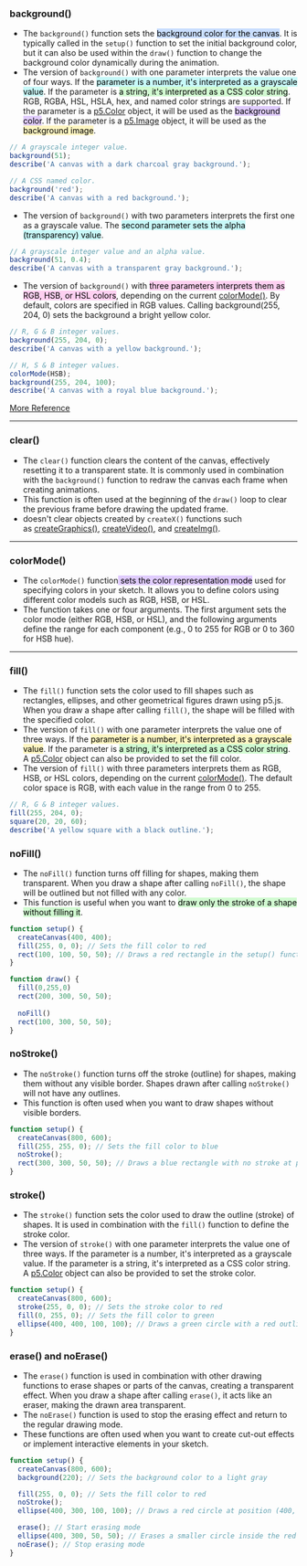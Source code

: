 ### background()
- The `background()` function sets the <mark style="background: #ADCCFFA6;">background color for the canvas</mark>. It is typically called in the `setup()` function to set the initial background color, but it can also be used within the `draw()` function to change the background color dynamically during the animation.
- The version of `background()` with one parameter interprets the value one of four ways. If the <mark style="background: #ABF7F7A6;">parameter is a number, it's interpreted as a grayscale value</mark>. If the parameter is <mark style="background: #BBFABBA6;">a string, it's interpreted as a CSS color string</mark>. RGB, RGBA, HSL, HSLA, hex, and named color strings are supported. If the parameter is a [p5.Color](https://p5js.org/reference/#/p5.Color) object, it will be used as the <mark style="background: #D2B3FFA6;">background color</mark>. If the parameter is a [p5.Image](https://p5js.org/reference/#/p5.Image) object, it will be used as the <mark style="background: #FFF3A3A6;">background image</mark>.

```js
// A grayscale integer value.
background(51);
describe('A canvas with a dark charcoal gray background.');
```

```js
// A CSS named color.
background('red');
describe('A canvas with a red background.');
```

- The version of `background()` with two parameters interprets the first one as a grayscale value. The <mark style="background: #ABF7F7A6;">second parameter sets the alpha (transparency) value</mark>.

```js
// A grayscale integer value and an alpha value.
background(51, 0.4);
describe('A canvas with a transparent gray background.');
```

- The version of `background()` with <mark style="background: #FFB8EBA6;">three parameters interprets them as RGB, HSB, or HSL colors</mark>, depending on the current [colorMode()](https://p5js.org/reference/#/p5/colorMode). By default, colors are specified in RGB values. Calling background(255, 204, 0) sets the background a bright yellow color.

```js
// R, G & B integer values.
background(255, 204, 0);
describe('A canvas with a yellow background.');
```

```js
// H, S & B integer values.
colorMode(HSB);
background(255, 204, 100);
describe('A canvas with a royal blue background.');
```

[More Reference](https://p5js.org/reference/#/p5/background)

---
### clear()
- The `clear()` function clears the content of the canvas, effectively resetting it to a transparent state. It is commonly used in combination with the `background()` function to redraw the canvas each frame when creating animations.
- This function is often used at the beginning of the `draw()` loop to clear the previous frame before drawing the updated frame.
- doesn't clear objects created by `createX()` functions such as [createGraphics()](https://p5js.org/reference/#/p5/createGraphics), [createVideo()](https://p5js.org/reference/#/p5/createVideo), and [createImg()](https://p5js.org/reference/#/p5/createImg).

---
### colorMode()
- The `colorMode()` function<mark style="background: #D2B3FFA6;"> sets the color representation mode</mark> used for specifying colors in your sketch. It allows you to define colors using different color models such as RGB, HSB, or HSL.
- The function takes one or four arguments. The first argument sets the color mode (either RGB, HSB, or HSL), and the following arguments define the range for each component (e.g., 0 to 255 for RGB or 0 to 360 for HSB hue).

---
### fill()
- The `fill()` function sets the color used to fill shapes such as rectangles, ellipses, and other geometrical figures drawn using p5.js. When you draw a shape after calling `fill()`, the shape will be filled with the specified color.
- The version of `fill()` with one parameter interprets the value one of three ways. If the <mark style="background: #FFF3A3A6;">parameter is a number, it's interpreted as a grayscale value</mark>. If the parameter is <mark style="background: #BBFABBA6;">a string, it's interpreted as a CSS color string</mark>. A [p5.Color](https://p5js.org/reference/#/p5.Color) object can also be provided to set the fill color.
- The version of `fill()` with three parameters interprets them as RGB, HSB, or HSL colors, depending on the current [colorMode()](https://p5js.org/reference/#/p5/colorMode). The default color space is RGB, with each value in the range from 0 to 255.

```js
// R, G & B integer values.
fill(255, 204, 0);
square(20, 20, 60);
describe('A yellow square with a black outline.');
```

### noFill()
- The `noFill()` function turns off filling for shapes, making them transparent. When you draw a shape after calling `noFill()`, the shape will be outlined but not filled with any color.
- This function is useful when you want to <mark style="background: #BBFABBA6;">draw only the stroke of a shape without filling it</mark>.

```js
function setup() {
  createCanvas(400, 400);
  fill(255, 0, 0); // Sets the fill color to red
  rect(100, 100, 50, 50); // Draws a red rectangle in the setup() function
}

function draw() {
  fill(0,255,0)
  rect(200, 300, 50, 50); 
  
  noFill()
  rect(100, 300, 50, 50); 
}
```

### noStroke()
- The `noStroke()` function turns off the stroke (outline) for shapes, making them without any visible border. Shapes drawn after calling `noStroke()` will not have any outlines.
- This function is often used when you want to draw shapes without visible borders.

```js
function setup() {
  createCanvas(800, 600);
  fill(255, 255, 0); // Sets the fill color to blue
  noStroke();
  rect(300, 300, 50, 50); // Draws a blue rectangle with no stroke at position (300, 300)
}
```

### stroke()

- The `stroke()` function sets the color used to draw the outline (stroke) of shapes. It is used in combination with the `fill()` function to define the stroke color.
- The version of `stroke()` with one parameter interprets the value one of three ways. If the parameter is a number, it's interpreted as a grayscale value. If the parameter is a string, it's interpreted as a CSS color string. A [p5.Color](https://p5js.org/reference/#/p5.Color) object can also be provided to set the stroke color.

```js
function setup() {
  createCanvas(800, 600);
  stroke(255, 0, 0); // Sets the stroke color to red
  fill(0, 255, 0); // Sets the fill color to green
  ellipse(400, 400, 100, 100); // Draws a green circle with a red outline at position (400, 400)
}
```

### **erase()** and **noErase()**

- The `erase()` function is used in combination with other drawing functions to erase shapes or parts of the canvas, creating a transparent effect. When you draw a shape after calling `erase()`, it acts like an eraser, making the drawn area transparent.
- The `noErase()` function is used to stop the erasing effect and return to the regular drawing mode.
- These functions are often used when you want to create cut-out effects or implement interactive elements in your sketch.

```js
function setup() {
  createCanvas(800, 600);
  background(220); // Sets the background color to a light gray

  fill(255, 0, 0); // Sets the fill color to red
  noStroke();
  ellipse(400, 300, 100, 100); // Draws a red circle at position (400, 300)

  erase(); // Start erasing mode
  ellipse(400, 300, 50, 50); // Erases a smaller circle inside the red circle
  noErase(); // Stop erasing mode
}
```


